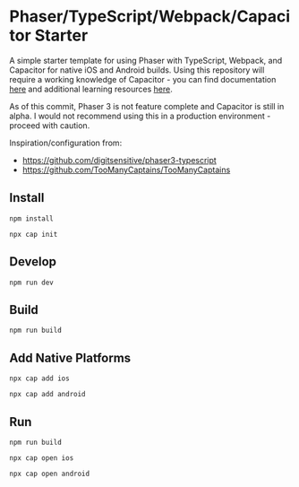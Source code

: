 # Phaser/TypeScript/Webpack/Capacitor Starter

A simple starter template for using Phaser with TypeScript, Webpack, and Capacitor for native iOS and Android builds. Using this repository will require a working knowledge of Capacitor - you can find documentation [here](https://capacitor.ionicframework.com/docs/) and additional learning resources [here](https://www.joshmorony.com/tag/capacitor/).

As of this commit, Phaser 3 is not feature complete and Capacitor is still in alpha. I would not recommend using this in a production environment - proceed with caution.

Inspiration/configuration from: 
- https://github.com/digitsensitive/phaser3-typescript
- https://github.com/TooManyCaptains/TooManyCaptains

## Install

```
npm install
```

```
npx cap init
```

## Develop

```
npm run dev
```

## Build

```
npm run build
```

## Add Native Platforms

```
npx cap add ios
```

```
npx cap add android
```

## Run

```
npm run build
```

```
npx cap open ios
```

```
npx cap open android
```
